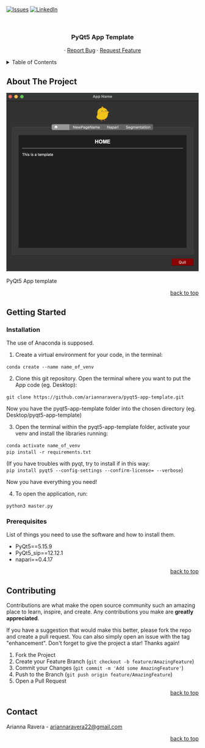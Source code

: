 <a name="readme-top"></a>
<!-- PROJECT SHIELDS -->
<!--
*** I'm using markdown "reference style" links for readability.
*** Reference links are enclosed in brackets [ ] instead of parentheses ( ).
*** See the bottom of this document for the declaration of the reference variables
*** for contributors-url, forks-url, etc. This is an optional, concise syntax you may use.
*** https://www.markdownguide.org/basic-syntax/#reference-style-links
-->
[![Issues][issues-shield]][issues-url]
[![LinkedIn][linkedin-shield]][linkedin-url]



<!-- PROJECT LOGO -->
<br />
<div align="center">
  <h3 align="center">PyQt5 App Template</h3>

  <p align="center">
    ·
    <a href="https://github.com/ariannaravera/pyqt5-app-template/issues">Report Bug</a>
    ·
    <a href="https://github.com/ariannaravera/pyqt5-app-template/issues">Request Feature</a>
  </p>
</div>

<!-- TABLE OF CONTENTS -->
<details>
  <summary>Table of Contents</summary>
  <ol>
    <li>
      <a href="#about-the-project">About The Project</a>
    </li>
    <li>
      <a href="#getting-started">Getting Started</a>
      <ul>
        <li><a href="#installation">Installation</a></li>
        <li><a href="#prerequisites">Prerequisites</a></li>
      </ul>
    </li>
    <li><a href="#contributing">Contributing</a></li>
    <li><a href="#contact">Contact</a></li>
  </ol>
</details>

<!-- ABOUT THE PROJECT -->
## About The Project

<div align="center"><img src="support_files/Screenshot.png" alt="Logo" width="600"></div>

PyQt5 App template

<p align="right"><a href="#readme-top">back to top</a></p>


<!-- GETTING STARTED -->
## Getting Started

### Installation
The use of Anaconda is supposed.
 
1. Create a virtual environment for your code, in the terminal: 

  `conda create --name name_of_venv`
  
2. Clone this git repository. Open the terminal where you want to put the App code (eg. Desktop): 

  `git clone https://github.com/ariannaravera/pyqt5-app-template.git`
 
Now you have the pyqt5-app-template folder into the chosen directory (eg. Desktop/pyqt5-app-template)
 
3. Open the terminal within the pyqt5-app-template folder, activate your venv and install the libraries running:

  `conda activate name_of_venv`  
  `pip install -r requirements.txt`
 
  (If you have troubles with pyqt, try to install if in this way:  
  `pip install pyqt5 --config-settings --confirm-license= --verbose`)
 
Now you have everything you need!

4. To open the application, run:
  
  `python3 master.py`


### Prerequisites

List of things you need to use the software and how to install them.
* PyQt5==5.15.9
* PyQt5_sip==12.12.1
* napari==0.4.17

<p align="right"><a href="#readme-top">back to top</a></p>



<!-- CONTRIBUTING -->
## Contributing

Contributions are what make the open source community such an amazing place to learn, inspire, and create. Any contributions you make are **greatly appreciated**.

If you have a suggestion that would make this better, please fork the repo and create a pull request. You can also simply open an issue with the tag "enhancement".
Don't forget to give the project a star! Thanks again!

1. Fork the Project
2. Create your Feature Branch (`git checkout -b feature/AmazingFeature`)
3. Commit your Changes (`git commit -m 'Add some AmazingFeature'`)
4. Push to the Branch (`git push origin feature/AmazingFeature`)
5. Open a Pull Request

<p align="right"><a href="#readme-top">back to top</a></p>


<!-- CONTACT -->
## Contact

Arianna Ravera - ariannaravera22@gmail.com

<p align="right"><a href="#readme-top">back to top</a></p>


<!-- MARKDOWN LINKS & IMAGES -->
<!-- https://www.markdownguide.org/basic-syntax/#reference-style-links -->
[contributors-shield]: https://img.shields.io/github/contributors/ariannaravera/pyqt5-app-template.svg?style=for-the-badge
[contributors-url]: https://github.com/ariannaravera/pyqt5-app-template/graphs/contributors
[forks-shield]: https://img.shields.io/github/forks/ariannaravera/pyqt5-app-template.svg?style=for-the-badge
[forks-url]: https://github.com/ariannaravera/pyqt5-app-template/network/members
[stars-shield]: https://img.shields.io/github/stars/ariannaravera/pyqt5-app-template.svg?style=for-the-badge
[stars-url]: https://github.com/ariannaravera/pyqt5-app-template/stargazers
[issues-shield]: https://img.shields.io/github/issues/ariannaravera/pyqt5-app-template.svg?style=for-the-badge
[issues-url]: https://github.com/ariannaravera/pyqt5-app-template/issues
[license-shield]: https://img.shields.io/github/license/ariannaravera/pyqt5-app-template.svg?style=for-the-badge
[license-url]: https://github.com/ariannaravera/pyqt5-app-template/blob/master/LICENSE.txt
[linkedin-shield]: https://img.shields.io/badge/-LinkedIn-black.svg?style=for-the-badge&logo=linkedin&colorB=555
[linkedin-url]: https://www.linkedin.com/in/arianna-ravera-3a082917b
[product-screenshot]: support_files/Screenshot.png
[Python.com]: https://img.shields.io/badge/python-35495E?style=for-the-badge&logo=python&logoColor=green
[Python-url]: [https://pythonprogramminglanguage.com]
<!-- [JQuery.com]: https://img.shields.io/badge/jQuery-0769AD?style=for-the-badge&logo=jquery&logoColor=white
[JQuery-url]: https://jquery.com  -->
